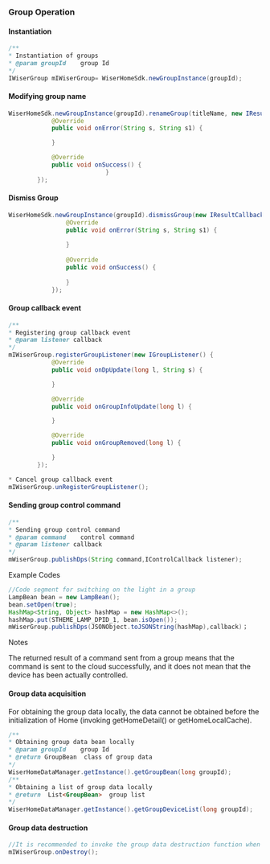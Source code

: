 ### Group Operation

#### Instantiation

```java
/**
* Instantiation of groups
* @param groupId	group Id
*/
IWiserGroup mIWiserGroup= WiserHomeSdk.newGroupInstance(groupId);
```

#### Modifying group name

```java
WiserHomeSdk.newGroupInstance(groupId).renameGroup(titleName, new IResultCallback() {
            @Override
            public void onError(String s, String s1) {

            }

            @Override
            public void onSuccess() {
                           }
        });
```

#### Dismiss Group

```java
WiserHomeSdk.newGroupInstance(groupId).dismissGroup(new IResultCallback() {
                @Override
                public void onError(String s, String s1) {
	
                }
	
                @Override
                public void onSuccess() {
	
                }
            });
```

#### Group callback event

```java
/**
* Registering group callback event
* @param listener callback
*/
mIWiserGroup.registerGroupListener(new IGroupListener() {
            @Override
            public void onDpUpdate(long l, String s) {

            }

            @Override
            public void onGroupInfoUpdate(long l) {

            }

            @Override
            public void onGroupRemoved(long l) {

            }
        });

* Cancel group callback event
mIWiserGroup.unRegisterGroupListener();
```

#### Sending group control command

```java
/**
* Sending group control command
* @param command	control command
* @param listener callback
*/
mWiserGroup.publishDps(String command,IControlCallback listener);
```
Example Codes

```java
//Code segment for switching on the light in a group
LampBean bean = new LampBean();
bean.setOpen(true);
HashMap<String, Object> hashMap = new HashMap<>();
hashMap.put(STHEME_LAMP_DPID_1, bean.isOpen());
mWiserGroup.publishDps(JSONObject.toJSONString(hashMap),callback)；
```
Notes

The returned result of a command sent from a group means that the command is sent to the cloud successfully, and it does not mean that the device has been actually controlled.

#### Group data acquisition

For obtaining the group data locally, the data cannot be obtained before the initialization of Home (invoking getHomeDetail() or getHomeLocalCache).


```java
/**
* Obtaining group data bean locally
* @param groupId    group Id
* @return GroupBean  class of group data
*/
WiserHomeDataManager.getInstance().getGroupBean(long groupId);
/**
* Obtaining a list of group data locally
* @return  List<GroupBean>  group list
*/
WiserHomeDataManager.getInstance().getGroupDeviceList(long groupId);
```

#### Group data destruction

```java
//It is recommended to invoke the group data destruction function when exiting the group control page.
mIWiserGroup.onDestroy();
```

